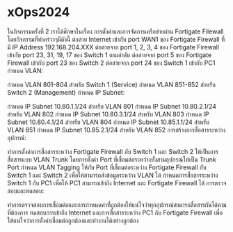# xOps2024

ในกิจกรรมครั้งที่ 2 เราได้ศึกษาในเรื่อง การตั้งค่าและการจัดการเครือข่ายผ่าน Fortigate Filewall 
โดยกิจกรรมที่ทำคร่าวๆมีดังนี้
ต่อสาย Internet เข้ากับ port WAN1 ของ Fortigate Firewall ที่มี IP Address 192.168.204.XXX
ต่อสายจาก port 1, 2, 3, 4 ของ Fortigate Firewall เข้ากับ port 23, 31, 19, 17 ของ Switch 1 ตามลำดับ
ต่อสายจาก port 5 ของ Fortigate Firewall เข้ากับ port 23 ของ Switch 2
ต่อสายจาก port 24 ของ Switch 1 เข้ากับ PC1
กำหนด VLAN:

กำหนด VLAN 801-804 สำหรับ Switch 1 (Service)
กำหนด VLAN 851-852 สำหรับ Switch 2 (Management)
กำหนด IP Subnet:

กำหนด IP Subnet 10.80.1.1/24 สำหรับ VLAN 801
กำหนด IP Subnet 10.80.2.1/24 สำหรับ VLAN 802
กำหนด IP Subnet 10.80.3.1/24 สำหรับ VLAN 803
กำหนด IP Subnet 10.80.4.1/24 สำหรับ VLAN 804
กำหนด IP Subnet 10.85.1.1/24 สำหรับ VLAN 851
กำหนด IP Subnet 10.85.2.1/24 สำหรับ VLAN 852
การสร้างการสื่อสารระหว่างอุปกรณ์:

ทำการตั้งค่าการสื่อสารระหว่าง Fortigate Firewall กับ Switch 1 และ Switch 2 ให้เป็นการสื่อสารแบบ VLAN Trunk โดยการตั้งค่า Port ที่เชื่อมต่อระหว่างทั้งสามอุปกรณ์ให้เป็น Trunk Port
กำหนด VLAN Tagging ให้กับ Port ที่เชื่อมต่อระหว่าง Fortigate Firewall กับ Switch 1 และ Switch 2 เพื่อให้สามารถส่งข้อมูลระหว่าง VLAN ได้
กำหนดการสื่อสารระหว่าง Switch 1 กับ PC1 เพื่อให้ PC1 สามารถเข้าถึง Internet และ Fortigate Firewall ได้
การตรวจสอบและทดสอบ:

ทำการตรวจสอบการเชื่อมต่อและการกำหนดค่าที่ถูกต้องให้แน่ใจว่าทุกอุปกรณ์สามารถสื่อสารกันได้ตามที่ต้องการ
ทดสอบการเข้าถึง Internet และการสื่อสารระหว่าง PC1 กับ Fortigate Firewall เพื่อให้แน่ใจว่าการตั้งค่าเชื่อมต่อถูกต้องและทำงานได้อย่างถูกต้อง
